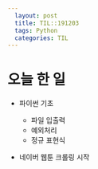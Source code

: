 ```yaml
---
  layout: post
  title: TIL::191203
  tags: Python
  categories: TIL
---
```


# 오늘 한 일

- 파이썬 기초
  - 파일 입출력
  - 예외처리
  - 정규 표현식

- 네이버 웹툰 크롤링 시작